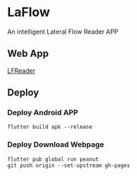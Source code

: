 # LaFlow

An intelligent Lateral Flow Reader APP

## Web App

[LFReader](https://sheldonfung98.github.io/laflow/)

## Deploy

### Deploy Android APP

```
flutter build apk --release
```


### Deploy Download Webpage
```
flutter pub global run peanut
git push origin --set-upstream gh-pages
```